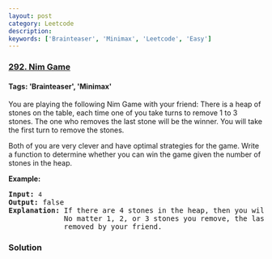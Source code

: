 ```yaml
---
layout: post
category: Leetcode
description: 
keywords: ['Brainteaser', 'Minimax', 'Leetcode', 'Easy']
---
```

### [292. Nim Game](https://leetcode.com/problems/nim-game)

#### Tags: 'Brainteaser', 'Minimax'

<div class="content__u3I1 question-content__JfgR"><div><p>You are playing the following Nim Game with your friend: There is a heap of stones on the table, each time one of you take turns to remove 1 to 3 stones. The one who removes the last stone will be the winner. You will take the first turn to remove the stones.</p>
<p>Both of you are very clever and have optimal strategies for the game. Write a function to determine whether you can win the game given the number of stones in the heap.</p>
<p><strong>Example:</strong></p>
<pre><strong>Input:</strong> <code>4</code>
<strong>Output:</strong> false 
<strong>Explanation: </strong>If there are 4 stones in the heap, then you will never win the game;
             No matter 1, 2, or 3 stones you remove, the last stone will always be 
             removed by your friend.</pre></div></div>

### Solution
